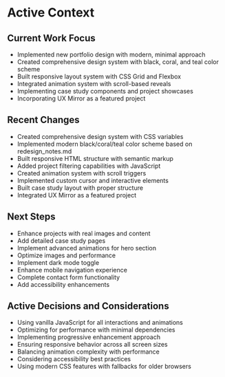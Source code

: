 # Active Context

## Current Work Focus
- Implemented new portfolio design with modern, minimal approach
- Created comprehensive design system with black, coral, and teal color scheme
- Built responsive layout system with CSS Grid and Flexbox
- Integrated animation system with scroll-based reveals
- Implementing case study components and project showcases
- Incorporating UX Mirror as a featured project

## Recent Changes
- Created comprehensive design system with CSS variables
- Implemented modern black/coral/teal color scheme based on redesign_notes.md
- Built responsive HTML structure with semantic markup
- Added project filtering capabilities with JavaScript
- Created animation system with scroll triggers
- Implemented custom cursor and interactive elements
- Built case study layout with proper structure
- Integrated UX Mirror as a featured project

## Next Steps
- Enhance projects with real images and content
- Add detailed case study pages
- Implement advanced animations for hero section
- Optimize images and performance
- Implement dark mode toggle
- Enhance mobile navigation experience
- Complete contact form functionality
- Add accessibility enhancements

## Active Decisions and Considerations
- Using vanilla JavaScript for all interactions and animations
- Optimizing for performance with minimal dependencies
- Implementing progressive enhancement approach
- Ensuring responsive behavior across all screen sizes
- Balancing animation complexity with performance
- Considering accessibility best practices
- Using modern CSS features with fallbacks for older browsers
